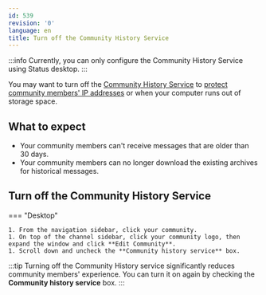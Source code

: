 ```yaml
---
id: 539
revision: '0'
language: en
title: Turn off the Community History Service
---
```


:::info
Currently, you can only configure the Community History Service using Status desktop.
:::

You may want to turn off the [Community History Service](./about-the-community-history-service) to [protect community members' IP addresses](./about-the-community-history-service#how-chs-works) or when your computer runs out of storage space.

## What to expect

- Your community members can't receive messages that are older than 30 days.
- Your community members can no longer download the existing archives for historical messages.

## Turn off the Community History Service

=== "Desktop"

    1. From the navigation sidebar, click your community.
    1. On top of the channel sidebar, click your community logo, then expand the window and click **Edit Community**.
    1. Scroll down and uncheck the **Community history service** box.

:::tip
Turning off the Community History service significantly reduces community members' experience. You can turn it on again by checking the **Community history service** box.
:::
